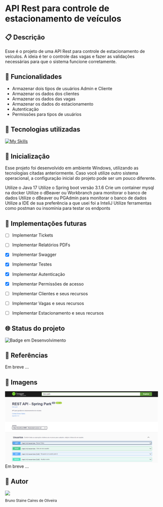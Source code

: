 # API Rest para controle de estacionamento de veículos

## :clipboard: Descrição

Esse é o projeto de uma API Rest para controle de estacionamento de veículos. A ideia é ter o controle das vagas e fazer as validações necessárias para que o sistema funcione corretamente.



## :wrench: Funcionalidades
- Armazenar dois tipos de usuários Admin e Cliente
- Armazenar os dados dos clientes
- Armazenar os dados das vagas
- Armazenar os dados do estacionamento
- Autenticação
- Permissões para tipos de usuários


## :open_file_folder: Tecnologias utilizadas
[![My Skills](https://skillicons.dev/icons?i=java,spring,idea,docker,mysql)](https://skillicons.dev)

## :rocket: Inicialização
Esse projeto foi desenvolvido em ambiente Windows, utilizando as tecnologias citadas anteriormente.
Caso você utilize outro sistema operacional, a configuração inicial do projeto pode ser um pouco diferente.

Utilize o Java 17
Utilize o Spring boot versão 3.1.6
Crie um container mysql na docker
Utilize o dBeaver ou Workbranch para monitorar o banco de dados
Utilize o dBeaver ou PGAdmin para monitorar o banco de dados
Utilize a IDE de sua preferência a que usei foi a InteliJ
Utilize ferramentas como postman ou insominia para testar os endponts

## :large_blue_circle: Implementações futuras
- [ ] Implementar Tickets
- [ ] Implementar Relatórios PDFs
- [x] Implementar Swagger
- [x] Implementar Testes
- [x] Implementar Autenticação 
- [x] Implementar Permissões de acesso
- [ ] Implementar Clientes e seus recursos
- [ ] Implementar Vagas e seus recursos
- [ ] Implementar Estacionamento e seus recursos


## :globe_with_meridians: Status do projeto

![Badge em Desenvolvimento](https://img.shields.io/static/v1?label=STATUS&message=EM_DESENVOLVIMENTO&color=blue&style=for-the-badge)

## :mag_right: Referências
Em breve ...

## :open_file_folder: Imagens
![img.png](img.png)Em breve ...

## :construction_worker: Autor
<img src="https://user-images.githubusercontent.com/87622645/157755137-8d22a951-d323-4c33-814e-c0351ebefafe.png" width=100><br>
<sub>Bruno Staine Caires de Oliveira</sub><br>

